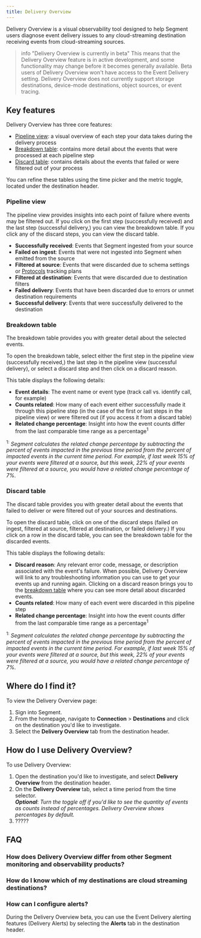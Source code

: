 ```yaml
---
title: Delivery Overview
---
```


Delivery Overview is a visual observability tool designed to help Segment users diagnose event delivery issues to any cloud-streaming destination receiving events from cloud-streaming sources. 

> info "Delivery Overview is currently in beta"
> This means that the Delivery Overview feature is in active development, and some functionality may change before it becomes generally available. Beta users of Delivery Overview won't have access to the Event Delivery setting. Delivery Overview does not currently support storage destinations, device-mode destinations, object sources, or event tracing. 

## Key features

Delivery Overview has three core features:
- [Pipeline view](#pipeline-view): a visual overview of each step your data takes during the delivery process
- [Breakdown table](#breakdown-table): contains more detail about the events that were processed at each pipeline step
- [Discard table](#discard-table): contains details about the events that failed or were filtered out of your process

You can refine these tables using the time picker and the metric toggle, located under the destination header.

### Pipeline view
The pipeline view provides insights into each point of failure where events may be filtered out. If you click on the first step (successfully received) and the last step (successful delivery,) you can view the breakdown table. If you click any of the discard steps, you can view the discard table.

- **Successfully received**: Events that Segment ingested from your source
- **Failed on ingest**: Events that were not ingested into Segment when emitted from the source
- **Filtered at source**: Events that were discarded due to schema settings or [Protocols](/docs/protocols/) tracking plans
- **Filtered at destination**: Events that were discarded due to destination filters
- **Failed delivery**: Events that have been discarded due to errors or unmet destination requirements
- **Successful delivery**: Events that were successfully delivered to the destination

### Breakdown table
The breakdown table provides you with greater detail about the selected events.

To open the breakdown table, select either the first step in the pipeline view (successfully received,) the last step in the pipeline view (successful delivery), or select a discard step and then click on a discard reason. 

This table displays the following details:
- **Event details**: The event name or event type (track call vs. identify call, for example)
- **Counts related**: How many of each event either successfully made it through this pipeline step (in the case of the first or last steps in the pipeline view) or were filtered out (if you access it from a discard table)
- **Related change percentage**: Insight into how the event counts differ from the last comparable time range as a percentage<sup>1</sup>

<sup>1:</sup> *Segment calculates the related change percentage by subtracting the percent of events impacted in the previous time period from the percent of impacted events in the current time period. For example, if last week 15% of your events were filtered at a source, but this week, 22% of your events were filtered at a source, you would have a related change percentage of 7%.*

### Discard table
The discard table provides you with greater detail about the events that failed to deliver or were filtered out of your sources and destinations. 

To open the discard table, click on one of the discard steps (failed on ingest, filtered at source, filtered at destination, or failed delivery.) If you click on a row in the discard table, you can see the breakdown table for the discarded events.

This table displays the following details:
- **Discard reason**: Any relevant error code, message, or description associated with the event's failure. When possible, Delivery Overview will link to any troubleshooting information you can use to get your events up and running again. Clicking on a discard reason brings you to the [breakdown table](#breakdown-table,) where you can see more detail about discarded events.
- **Counts related**: How many of each event were discarded in this pipeline step
- **Related change percentage**: Insight into how the event counts differ from the last comparable time range as a percentage<sup>1</sup>

<sup>1:</sup> *Segment calculates the related change percentage by subtracting the percent of events impacted in the previous time period from the percent of impacted events in the current time period. For example, if last week 15% of your events were filtered at a source, but this week, 22% of your events were filtered at a source, you would have a related change percentage of 7%.*

## Where do I find it?
To view the Delivery Overview page:
1. Sign into Segment.
2. From the homepage, navigate to **Connection** > **Destinations** and click on the destination you'd like to investigate.
3. Select the **Delivery Overview** tab from the destination header.

## How do I use Delivery Overview?
To use Delivery Overview: 

1. Open the destination you'd like to investigate, and select **Delivery Overview** from the destination header.
2. On the **Delivery Overview** tab, select a time period from the time selector. <br/> ___Optional___: *Turn the toggle off if you'd like to see the quantity of events as counts instead of percentages. Delivery Overview shows percentages by default.*
3. ?????

## FAQ

### How does Delivery Overview differ from other Segment monitoring and observability products?

### How do I know which of my destinations are cloud streaming destinations?

### How can I configure alerts?

During the Delivery Overview beta, you can use the Event Delivery alerting features (Delivery Alerts) by selecting the **Alerts** tab in the destination header.

